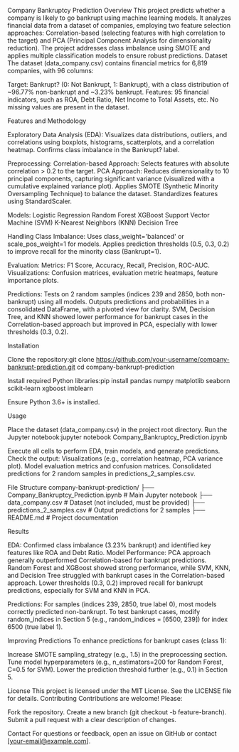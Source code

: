 Company Bankruptcy Prediction
Overview
This project predicts whether a company is likely to go bankrupt using machine learning models. It analyzes financial data from a dataset of companies, employing two feature selection approaches: Correlation-based (selecting features with high correlation to the target) and PCA (Principal Component Analysis for dimensionality reduction). The project addresses class imbalance using SMOTE and applies multiple classification models to ensure robust predictions.
Dataset
The dataset (data_company.csv) contains financial metrics for 6,819 companies, with 96 columns:

Target: Bankrupt? (0: Not Bankrupt, 1: Bankrupt), with a class distribution of ~96.77% non-bankrupt and ~3.23% bankrupt.
Features: 95 financial indicators, such as ROA, Debt Ratio, Net Income to Total Assets, etc.
No missing values are present in the dataset.

Features and Methodology

Exploratory Data Analysis (EDA):
Visualizes data distributions, outliers, and correlations using boxplots, histograms, scatterplots, and a correlation heatmap.
Confirms class imbalance in the Bankrupt? label.


Preprocessing:
Correlation-based Approach: Selects features with absolute correlation > 0.2 to the target.
PCA Approach: Reduces dimensionality to 10 principal components, capturing significant variance (visualized with a cumulative explained variance plot).
Applies SMOTE (Synthetic Minority Oversampling Technique) to balance the dataset.
Standardizes features using StandardScaler.


Models:
Logistic Regression
Random Forest
XGBoost
Support Vector Machine (SVM)
K-Nearest Neighbors (KNN)
Decision Tree


Handling Class Imbalance:
Uses class_weight='balanced' or scale_pos_weight=1 for models.
Applies prediction thresholds (0.5, 0.3, 0.2) to improve recall for the minority class (Bankrupt=1).


Evaluation:
Metrics: F1 Score, Accuracy, Recall, Precision, ROC-AUC.
Visualizations: Confusion matrices, evaluation metric heatmaps, feature importance plots.


Predictions:
Tests on 2 random samples (indices 239 and 2850, both non-bankrupt) using all models.
Outputs predictions and probabilities in a consolidated DataFrame, with a pivoted view for clarity.
SVM, Decision Tree, and KNN showed lower performance for bankrupt cases in the Correlation-based approach but improved in PCA, especially with lower thresholds (0.3, 0.2).



Installation

Clone the repository:git clone https://github.com/your-username/company-bankrupt-prediction.git
cd company-bankrupt-prediction


Install required Python libraries:pip install pandas numpy matplotlib seaborn scikit-learn xgboost imblearn


Ensure Python 3.6+ is installed.

Usage

Place the dataset (data_company.csv) in the project root directory.
Run the Jupyter notebook:jupyter notebook Company_Bankruptcy_Prediction.ipynb


Execute all cells to perform EDA, train models, and generate predictions.
Check the output:
Visualizations (e.g., correlation heatmap, PCA variance plot).
Model evaluation metrics and confusion matrices.
Consolidated predictions for 2 random samples in predictions_2_samples.csv.



File Structure
company-bankrupt-prediction/
├── Company_Bankruptcy_Prediction.ipynb  # Main Jupyter notebook
├── data_company.csv                    # Dataset (not included, must be provided)
├── predictions_2_samples.csv           # Output predictions for 2 samples
├── README.md                           # Project documentation

Results

EDA: Confirmed class imbalance (3.23% bankrupt) and identified key features like ROA and Debt Ratio.
Model Performance:
PCA approach generally outperformed Correlation-based for bankrupt predictions.
Random Forest and XGBoost showed strong performance, while SVM, KNN, and Decision Tree struggled with bankrupt cases in the Correlation-based approach.
Lower thresholds (0.3, 0.2) improved recall for bankrupt predictions, especially for SVM and KNN in PCA.


Predictions:
For samples (indices 239, 2850, true label 0), most models correctly predicted non-bankrupt.
To test bankrupt cases, modify random_indices in Section 5 (e.g., random_indices = [6500, 239]) for index 6500 (true label 1).



Improving Predictions
To enhance predictions for bankrupt cases (class 1):

Increase SMOTE sampling_strategy (e.g., 1.5) in the preprocessing section.
Tune model hyperparameters (e.g., n_estimators=200 for Random Forest, C=0.5 for SVM).
Lower the prediction threshold further (e.g., 0.1) in Section 5.

License
This project is licensed under the MIT License. See the LICENSE file for details.
Contributing
Contributions are welcome! Please:

Fork the repository.
Create a new branch (git checkout -b feature-branch).
Submit a pull request with a clear description of changes.

Contact
For questions or feedback, open an issue on GitHub or contact [your-email@example.com].
